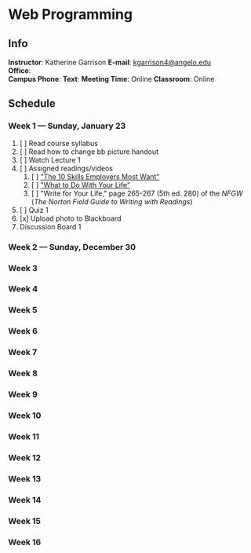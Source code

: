 # Web Programming

## Info
__Instructor__: Katherine Garrison
__E-mail__: kgarrison4@angelo.edu  
__Office__:   
__Campus Phone__: 
__Text__: 
__Meeting Time__: Online
__Classroom__: Online

## Schedule
### Week 1 — Sunday, January 23
1. [ ] Read course syllabus
2. [ ] Read how to change bb picture handout
3. [ ] Watch Lecture 1
4. [ ] Assigned readings/videos
	1. [ ] ["The 10 Skills Employers Most Want"](https://www.forbes.com/sites/susanadams/2014/11/12/the-10-skills-employers-most-want-in-2015-graduates/#7c1aa4c25116)
	2. [ ] ["What to Do With Your Life"](https://youtu.be/3lkn8MS3n8Q)
	3. [ ] "Write for Your Life," page 265-267 (5th ed. 280) of the _NFGW_ (_The Norton Field Guide to Writing with Readings_)
5. [ ] Quiz 1
6. [x] Upload photo to Blackboard
7. Discussion Board 1

### Week 2 — Sunday, December 30


### Week 3

### Week 4

### Week 5

### Week 6

### Week 7

### Week 8

### Week 9

### Week 10

### Week 11

### Week 12

### Week 13

### Week 14

### Week 15

### Week 16
